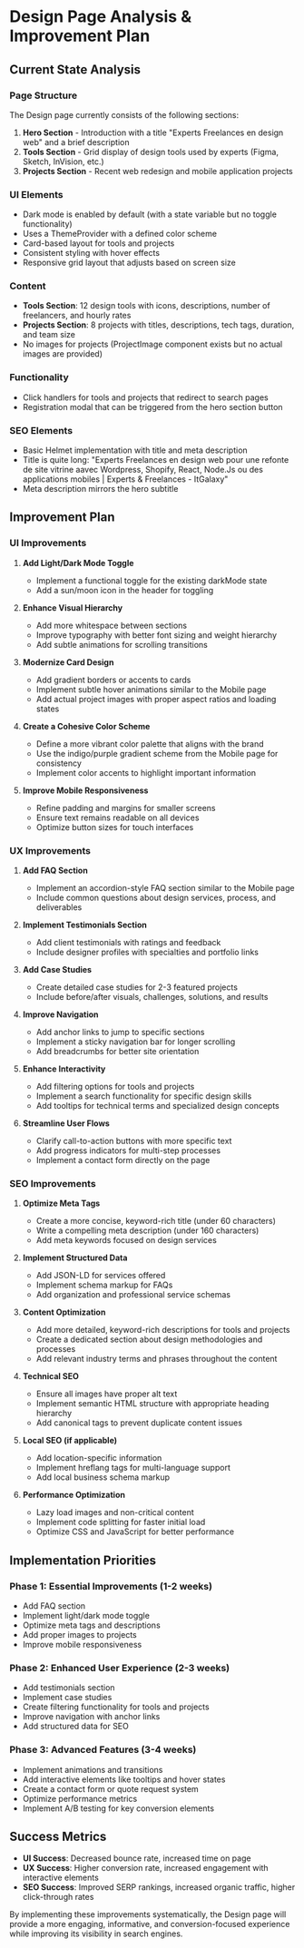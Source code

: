 # Design Page Analysis & Improvement Plan

## Current State Analysis

### Page Structure

The Design page currently consists of the following sections:

1. **Hero Section** - Introduction with a title "Experts Freelances en design web" and a brief description
2. **Tools Section** - Grid display of design tools used by experts (Figma, Sketch, InVision, etc.)
3. **Projects Section** - Recent web redesign and mobile application projects

### UI Elements

- Dark mode is enabled by default (with a state variable but no toggle functionality)
- Uses a ThemeProvider with a defined color scheme
- Card-based layout for tools and projects
- Consistent styling with hover effects
- Responsive grid layout that adjusts based on screen size

### Content

- **Tools Section**: 12 design tools with icons, descriptions, number of freelancers, and hourly rates
- **Projects Section**: 8 projects with titles, descriptions, tech tags, duration, and team size
- No images for projects (ProjectImage component exists but no actual images are provided)

### Functionality

- Click handlers for tools and projects that redirect to search pages
- Registration modal that can be triggered from the hero section button

### SEO Elements

- Basic Helmet implementation with title and meta description
- Title is quite long: "Experts Freelances en design web pour une refonte de site vitrine aavec Wordpress, Shopify, React, Node.Js ou des applications mobiles | Experts & Freelances - ItGalaxy"
- Meta description mirrors the hero subtitle

## Improvement Plan

### UI Improvements

1. **Add Light/Dark Mode Toggle**

   - Implement a functional toggle for the existing darkMode state
   - Add a sun/moon icon in the header for toggling

2. **Enhance Visual Hierarchy**

   - Add more whitespace between sections
   - Improve typography with better font sizing and weight hierarchy
   - Add subtle animations for scrolling transitions

3. **Modernize Card Design**

   - Add gradient borders or accents to cards
   - Implement subtle hover animations similar to the Mobile page
   - Add actual project images with proper aspect ratios and loading states

4. **Create a Cohesive Color Scheme**

   - Define a more vibrant color palette that aligns with the brand
   - Use the indigo/purple gradient scheme from the Mobile page for consistency
   - Implement color accents to highlight important information

5. **Improve Mobile Responsiveness**
   - Refine padding and margins for smaller screens
   - Ensure text remains readable on all devices
   - Optimize button sizes for touch interfaces

### UX Improvements

1. **Add FAQ Section**

   - Implement an accordion-style FAQ section similar to the Mobile page
   - Include common questions about design services, process, and deliverables

2. **Implement Testimonials Section**

   - Add client testimonials with ratings and feedback
   - Include designer profiles with specialties and portfolio links

3. **Add Case Studies**

   - Create detailed case studies for 2-3 featured projects
   - Include before/after visuals, challenges, solutions, and results

4. **Improve Navigation**

   - Add anchor links to jump to specific sections
   - Implement a sticky navigation bar for longer scrolling
   - Add breadcrumbs for better site orientation

5. **Enhance Interactivity**

   - Add filtering options for tools and projects
   - Implement a search functionality for specific design skills
   - Add tooltips for technical terms and specialized design concepts

6. **Streamline User Flows**
   - Clarify call-to-action buttons with more specific text
   - Add progress indicators for multi-step processes
   - Implement a contact form directly on the page

### SEO Improvements

1. **Optimize Meta Tags**

   - Create a more concise, keyword-rich title (under 60 characters)
   - Write a compelling meta description (under 160 characters)
   - Add meta keywords focused on design services

2. **Implement Structured Data**

   - Add JSON-LD for services offered
   - Implement schema markup for FAQs
   - Add organization and professional service schemas

3. **Content Optimization**

   - Add more detailed, keyword-rich descriptions for tools and projects
   - Create a dedicated section about design methodologies and processes
   - Add relevant industry terms and phrases throughout the content

4. **Technical SEO**

   - Ensure all images have proper alt text
   - Implement semantic HTML structure with appropriate heading hierarchy
   - Add canonical tags to prevent duplicate content issues

5. **Local SEO (if applicable)**

   - Add location-specific information
   - Implement hreflang tags for multi-language support
   - Add local business schema markup

6. **Performance Optimization**
   - Lazy load images and non-critical content
   - Implement code splitting for faster initial load
   - Optimize CSS and JavaScript for better performance

## Implementation Priorities

### Phase 1: Essential Improvements (1-2 weeks)

- Add FAQ section
- Implement light/dark mode toggle
- Optimize meta tags and descriptions
- Add proper images to projects
- Improve mobile responsiveness

### Phase 2: Enhanced User Experience (2-3 weeks)

- Add testimonials section
- Implement case studies
- Create filtering functionality for tools and projects
- Improve navigation with anchor links
- Add structured data for SEO

### Phase 3: Advanced Features (3-4 weeks)

- Implement animations and transitions
- Add interactive elements like tooltips and hover states
- Create a contact form or quote request system
- Optimize performance metrics
- Implement A/B testing for key conversion elements

## Success Metrics

- **UI Success**: Decreased bounce rate, increased time on page
- **UX Success**: Higher conversion rate, increased engagement with interactive elements
- **SEO Success**: Improved SERP rankings, increased organic traffic, higher click-through rates

By implementing these improvements systematically, the Design page will provide a more engaging, informative, and conversion-focused experience while improving its visibility in search engines.
